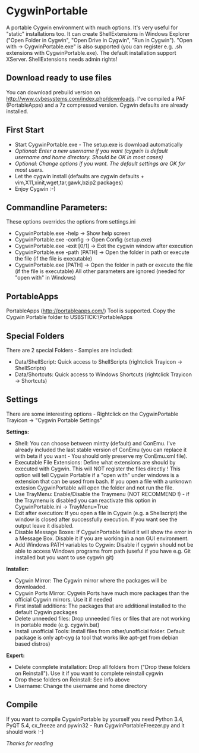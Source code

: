 CygwinPortable
==============

A portable Cygwin environment with much options. It's very useful for "static" installations too. It can create ShellExtensions in Windows Explorer ("Open Folder in Cygwin", "Open Drive in Cygwin", "Run in Cygwin").  "Open with -> CygwinPortable.exe" is also supported (you can register e.g. .sh extensions with CygwinPortable.exe). The default installation support XServer. ShellExtensions needs admin rights!

Download ready to use files
-----
You can download prebuild version on http://www.cybesystems.com/index.php/downloads. I've compiled a PAF (PortableApps) and a 7z compressed version. Cygwin defaults are already installed.

First Start
-----
 - Start CygwinPortable.exe - The setup.exe is download automatically
 - *Optional: Enter a new username if you want (cygwin is default username and home directory. Should be OK in most cases)*
 - *Optional: Change options if you want. The default settings are OK for most users.* 
 - Let the cygwin install (defaults are cygwin defaults + vim,X11,xinit,wget,tar,gawk,bzip2 packages)
 - Enjoy Cygwin :-)

Commandline Parameters:
-----
These options overrides the options from settings.ini

 - CygwinPortable.exe -help		-> Show help screen 
 - CygwinPortable.exe -config 		-> Open Config (setup.exe) 
 - CygwinPortable.exe -exit [0/1]	-> Exit the cygwin window after execution 
 - CygwinPortable.exe -path [PATH] -> Open the folder in path or execute the file (if the file is executable)  
 - CygwinPortable.exe [PATH] 		-> Open the folder in path or execute the file (if the file is executable) All other parameters are ignored (needed for "open with" in Windows)

PortableApps
-----
PortableApps (http://portableapps.com/) Tool is supported. Copy the Cygwin Portable folder to USBSTICK:\PortableApps

Special Folders
-----
There are 2 special Folders - Samples are included: 

- Data/ShellScript: Quick access to ShellScripts (rightclick Trayicon -> ShellScripts)
- Data/Shortcuts: Quick access to Windows Shortcuts (rightclick Trayicon -> Shortcuts)

Settings
-----

There are some interesting options - Rightclick on the CygwinPortable Trayicon -> "Cygwin Portable Settings"

**Settings:**

 - Shell: You can choose between mintty (default) and ConEmu. I've already included the last stable version of ConEmu (you can replace it with beta if you want - You should only preserve my ConEmu.xml file).
 - Executable File Extensions: Define what extensions are should by executed with Cygwin. This will NOT register the files directly ! This option will tell Cygwin Portable if a "open with" under windows is a extension that can be used from bash. If you open a file with a unknown extesion CygwinPortable will open the folder and not run the file.
 - Use TrayMenu: Enable/Disable the Traymenu (NOT RECOMMEND !) - if the Traymenu is disabled you can reactivate this option in CygwinPortable.ini -> TrayMenu=True
 - Exit after execution: If you open a file in Cygwin (e.g. a Shellscript) the window is closed after successfully execution. If you want see the output leave it disabled.
 - Disable Message Boxes: If CygwinPortable failed it will show the error in a Message Box. Disable it if you are working in a non GUI environment.
 - Add Windows PATH variables to Cygwin: Disable if cygwin should not be able to access Windows programs from path (useful if you have e.g. Git installed but you want to use cygwin git)

**Installer:**

- Cygwin Mirror: The Cygwin mirror where the packages will be downloaded.
- Cygwin Ports Mirror: Cygwin Ports have much more packages than the official Cygwin mirrors. Use it if needed
- First install additions: The packages that are additional installed to the default Cygwin packages
- Delete unneeded files: Drop unneeded files  or files that are not working in portable mode (e.g. cygwin.bat)
- Install unofficial Tools: Install files from other/unofficial folder. Default package is only apt-cyg (a tool that works like apt-get from debian based distros)

**Expert:**

- Delete conmplete installation: Drop all folders from ("Drop these folders on Reinstall"). Use it if you want to complete reinstall cygwin
- Drop these folders on Reinstall: See info above
- Username: Change the username and home directory 

Compile
-----

If you want to compile CygwinPortable by yourself you need Python 3.4, PyQT 5.4, cx_freeze and pywin32 - Run CygwinPortableFreezer.py and it should work :-)

*Thanks for reading*
